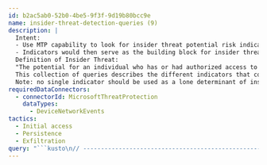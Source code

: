 ```yaml
---
id: b2ac5ab0-52b0-4be5-9f3f-9d19b80bcc9e
name: insider-threat-detection-queries (9)
description: |
  Intent:
  - Use MTP capability to look for insider threat potential risk indicators
  - Indicators would then serve as the building block for insider threat risk modeling in subsequent tools
  Definition of Insider Threat:
  "The potential for an individual who has or had authorized access to an organization's assets to use their access, either maliciously or unintentionally, to act in a way that could negatively affect the organization."
  This collection of queries describes the different indicators that could be used to model and look for patterns suggesting an increased risk of an individual becoming a potential insider threat.
  Note: no single indicator should be used as a lone determinant of insider threat activity, but should be part of an overall program to understand the increased risk to your organization's critical assets. This in turn is used to feed an investigation by a formal insider threat program to look at the context associated with the whole person to understand the implication of a set of indicators.
requiredDataConnectors:
  - connectorId: MicrosoftThreatProtection
    dataTypes:
      - DeviceNetworkEvents
tactics:
  - Initial access
  - Persistence
  - Exfiltration
query: "```kusto\n// --------------------------------------------------------------------------------------------------------------------------- //\n//\n//Browse to Job Search website\n//\n// This query finds network communication to specific job search related URL\nlet partialRemoteUrlToDetect = pack_array (\n\"careerbuilder.com\",\n\"career\",\n\"glassdoor.com\",\n\"indeed.com\",\n\"internship\",\n\"job\",\n\"linkdin.com\",\n\"monster.com\",\n\"recruit\",\n\"resume\",\n\"simplyhired.com\"); \nDeviceNetworkEvents  \n| where Timestamp > ago(30d)\nand RemoteUrl has_any (partialRemoteUrlToDetect)\n```"
---
```


